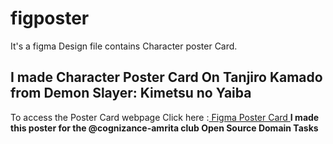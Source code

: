 # figposter
It's a figma Design file contains Character poster Card.
<h2> I made Character Poster Card On <strong> Tanjiro Kamado </strong> from Demon Slayer: Kimetsu no Yaiba </h2>
To access the Poster Card webpage Click here :<a href="https://suryawhitefox6.github.io/figposter/"> Figma Poster Card </a>
<strong> I made this poster for the @cognizance-amrita club Open Source Domain Tasks </strong>
